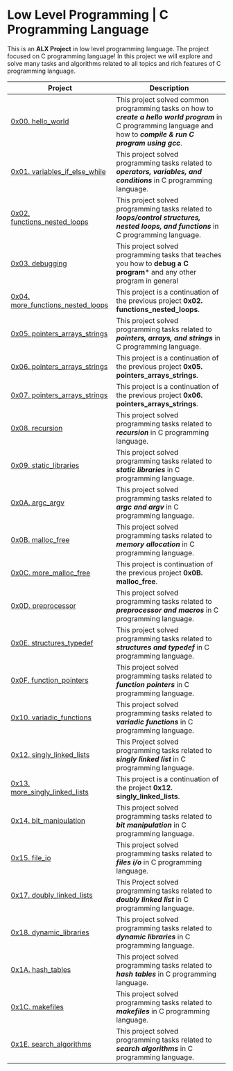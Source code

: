 # Low Level Programming | C Programming Language

This is an **ALX Project** in low level programming language. The project focused on C programming language! In this project we will explore and solve many tasks and algorithms related to all topics and rich features of C programming language.

| Project | Description |
| --- | --- |
| [0x00. hello_world](./0x00-hello_world) | This project solved common programming tasks on how to ***create a hello world program*** in C programming language and how to ***compile & run C program using gcc***. |
| [0x01. variables_if_else_while](./0x01-variables_if_else_while) | This project solved programming tasks related to ***operators, variables, and conditions*** in C programming language. |
| [0x02. functions_nested_loops](./0x02-functions_nested_loops) | This project solved programming tasks related to ***loops/control structures, nested loops, and functions*** in C programming language. |
| [0x03. debugging](./0x03-debugging) | This project solved programming tasks that teaches you how to **debug a C program*** and any other program in general |
| [0x04. more_functions_nested_loops](./0x04-more_functions_nested_loops) | This project is a continuation of the previous project **0x02. functions_nested_loops**. |
| [0x05. pointers_arrays_strings](./0x05-pointers_arrays_strings) | This project solved programming tasks related to ***pointers, arrays, and strings*** in C programming language. |
| [0x06. pointers_arrays_strings](./0x06-pointers_arrays_strings) | This project is a continuation of the previous project **0x05. pointers_arrays_strings**. |
| [0x07. pointers_arrays_strings](./0x07-pointers_arrays_strings) | This project is a continuation of the previous project **0x06. pointers_arrays_strings**. |
| [0x08. recursion](./0x08-recursion) | This project solved programming tasks related to ***recursion*** in C programming language. |
| [0x09. static_libraries](./0x09-static_libraries) | This project solved programming tasks related to ***static libraries*** in C programming language. |
| [0x0A. argc_argv](./0x0A-argc_argv) | This project solved programming tasks related to ***argc and argv*** in C programming language. |
| [0x0B. malloc_free](./0x0B-malloc_free) | This project solved programming tasks related to ***memory allocation*** in C programming language. |
| [0x0C. more_malloc_free](./0x0C-more_malloc_free) | This project is continuation of the previous project **0x0B. malloc_free**. |
| [0x0D. preprocessor](./0x0D-preprocessor) | This project solved programming tasks related to ***preprocessor and macros*** in C programming language. |
| [0x0E. structures_typedef](./0x0E-structures_typedef) | This project solved programming tasks related to ***structures and typedef*** in C programming language. |
| [0x0F. function_pointers](./0x0F-function_pointers) | This project solved programming tasks related to ***function pointers*** in C programming language. |
| [0x10. variadic_functions](./0x10-variadic_functions) | This project solved programming tasks related to ***variadic functions*** in C programming language. |
| [0x12. singly_linked_lists](./0x12-singly_linked_lists) | This Project solved programming tasks related to ***singly linked list*** in C programming language. |
| [0x13. more_singly_linked_lists](./0x13-more_singly_linked_lists) | This project is a continuation of the project **0x12. singly_linked_lists**. |
| [0x14. bit_manipulation](./0x14-bit_manipulation) | This project solved programming tasks related to ***bit manipulation*** in C programming language. |
| [0x15. file_io](./0x15-file_io) | This project solved programming tasks related to ***files i/o*** in C programming language. |
| [0x17. doubly_linked_lists](./0x17-doubly_linked_lists) | This Project solved programming tasks related to ***doubly linked list*** in C programming language. |
| [0x18. dynamic_libraries](./0x18-dynamic_libraries) | This project solved programming tasks related to ***dynamic libraries*** in C programming language. |
| [0x1A. hash_tables](./0x1A-hash_tables) | This project solved programming tasks related to ***hash tables*** in C programming language. |
| [0x1C. makefiles](./0x1C-makefiles) | This project solved programming tasks related to ***makefiles*** in C programming language. |
| [0x1E. search_algorithms](./0x1E-search_algorithms) | This project solved programming tasks related to ***search algorithms*** in C programming language.